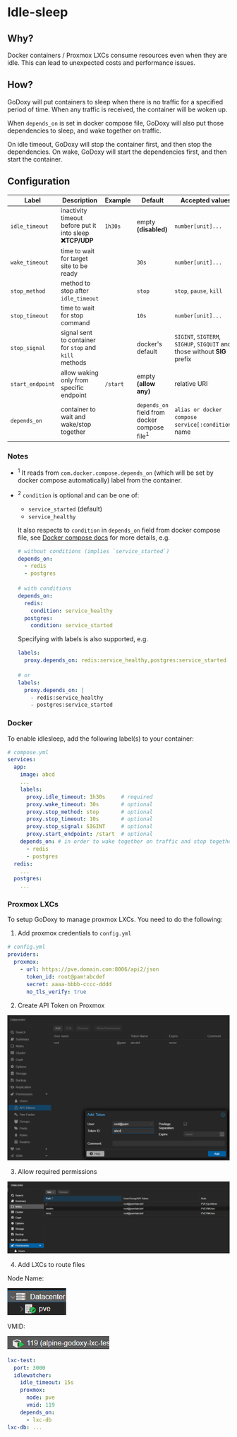 # Idle-sleep

## Why?

Docker containers / Proxmox LXCs consume resources even when they are idle. This can lead to unexpected costs and performance issues.

## How?

GoDoxy will put containers to sleep when there is no traffic for a specified period of time. When any traffic is received, the container will be woken up.

When `depends_on` is set in docker compose file, GoDoxy will also put those dependencies to sleep, and wake together on traffic.

On idle timeout, GoDoxy will stop the container first, and then stop the dependencies. On wake, GoDoxy will start the dependencies first, and then start the container.

## Configuration

| Label            | Description                                                   | Example  | Default                                                 | Accepted values                                                           |
| ---------------- | ------------------------------------------------------------- | -------- | ------------------------------------------------------- | ------------------------------------------------------------------------- |
| `idle_timeout`   | inactivity timeout before put it into sleep<br/>**❌TCP/UDP** | `1h30s`  | empty **(disabled)**                                    | `number[unit]...`                                                         |
| `wake_timeout`   | time to wait for target site to be ready                      |          | `30s`                                                   | `number[unit]...`                                                         |
| `stop_method`    | method to stop after `idle_timeout`                           |          | `stop`                                                  | `stop`, `pause`, `kill`                                                   |
| `stop_timeout`   | time to wait for stop command                                 |          | `10s`                                                   | `number[unit]...`                                                         |
| `stop_signal`    | signal sent to container for `stop` and `kill` methods        |          | docker's default                                        | `SIGINT`, `SIGTERM`, `SIGHUP`, `SIGQUIT` and those without **SIG** prefix |
| `start_endpoint` | allow waking only from specific endpoint                      | `/start` | empty **(allow any)**                                   | relative URI                                                              |
| `depends_on`     | container to wait and wake/stop together                      |          | `depends_on` field from docker compose file<sup>1</sup> | <code>alias or docker compose service[:condition]<sup>2</sup></code> name |

### Notes

- <sup>1</sup> It reads from `com.docker.compose.depends_on` (which will be set by docker compose automatically) label from the container.
- <sup>2</sup> `condition` is optional and can be one of:

  - `service_started` (default)
  - `service_healthy`

  It also respects to `condition` in `depends_on` field from docker compose file, see [Docker compose docs](https://docs.docker.com/compose/how-tos/startup-order/) for more details, e.g.

  ```yaml
  # without conditions (implies `service_started`)
  depends_on:
    - redis
    - postgres

  # with conditions
  depends_on:
    redis:
      condition: service_healthy
    postgres:
      condition: service_started
  ```

  Specifying with labels is also supported, e.g.

  ```yaml
  labels:
    proxy.depends_on: redis:service_healthy,postgres:service_started

  # or
  labels:
    proxy.depends_on: |
      - redis:service_healthy
      - postgres:service_started
  ```

### Docker

To enable idlesleep, add the following label(s) to your container:

```yaml
# compose.yml
services:
  app:
    image: abcd
    ...
    labels:
      proxy.idle_timeout: 1h30s     # required
      proxy.wake_timeout: 30s       # optional
      proxy.stop_method: stop       # optional
      proxy.stop_timeout: 10s       # optional
      proxy.stop_signal: SIGINT     # optional
      proxy.start_endpoint: /start  # optional
    depends_on: # in order to wake together on traffic and stop together on idle timeout
      - redis
      - postgres
  redis:
    ...
  postgres:
    ...
```

### Proxmox LXCs

To setup GoDoxy to manage proxmox LXCs. You need to do the following:

1. Add proxmox credentials to `config.yml`

```yaml
# config.yml
providers:
  proxmox:
    - url: https://pve.domain.com:8006/api2/json
      token_id: root@pam!abcdef
      secret: aaaa-bbbb-cccc-dddd
      no_tls_verify: true
```

2. Create API Token on Proxmox

![Proxmox API Token](images/proxmox-api-token.png)

3. Allow required permissions

![Proxmox Permissions](images/proxmox-permissions.png)

4. Add LXCs to route files

Node Name:

![Proxmox Node Name](images/proxmox-node.png)

VMID:

![Proxmox LXC VMID](images/proxmox-lxc-vmid.png)

```yaml
lxc-test:
  port: 3000
  idlewatcher:
    idle_timeout: 15s
    proxmox:
      node: pve
      vmid: 119
    depends_on:
      - lxc-db
lxc-db: ...
```
